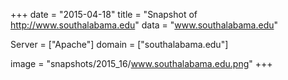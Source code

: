 
+++
date = "2015-04-18"
title = "Snapshot of http://www.southalabama.edu"
data = "www.southalabama.edu"

Server = ["Apache"]
domain = ["southalabama.edu"]

  image = "snapshots/2015_16/www.southalabama.edu.png"
+++
#
